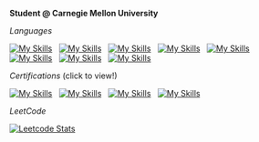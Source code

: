 **Student @ Carnegie Mellon University**

*Languages*

[![My Skills](https://skillicons.dev/icons?i=py)]() &nbsp;
[![My Skills](https://skillicons.dev/icons?i=sklearn)]() &nbsp;
[![My Skills](https://skillicons.dev/icons?i=c)]() &nbsp;
[![My Skills](https://skillicons.dev/icons?i=matlab)]() &nbsp;
[![My Skills](https://skillicons.dev/icons?i=js)]() &nbsp;
[![My Skills](https://skillicons.dev/icons?i=html)]() &nbsp;
[![My Skills](https://skillicons.dev/icons?i=css)]() &nbsp;
[![My Skills](https://skillicons.dev/icons?i=flutter)]()

*Certifications* (click to view!) 

[![My Skills](https://skillicons.dev/icons?i=py)](https://app.codesignal.com/coding-report/TBuoNcxiWyMTXcdng-SGhxxjJLwZQXdvBP8Weio3Nj?accessToken=TBuoNcxiWyMTXcdng-KMcHPzToGqLLMQBnevhNrLup) &nbsp;
[![My Skills](https://skillicons.dev/icons?i=js)](https://www.coursera.org/account/accomplishments/certificate/BGBEMECYLTTT) &nbsp;
[![My Skills](https://skillicons.dev/icons?i=html)](https://www.coursera.org/account/accomplishments/certificate/QNX2RNREAYCM) &nbsp;
[![My Skills](https://skillicons.dev/icons?i=css)](https://www.coursera.org/account/accomplishments/certificate/HSZ5AHTGYD7A) 

*LeetCode*

[![Leetcode Stats](https://leetcard.jacoblin.cool/bwung292)](https://leetcode.com/bwung292)

